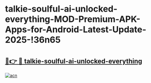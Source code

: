# talkie-soulful-ai-unlocked-everything-MOD-Premium-APK-Apps-for-Android-Latest-Update-2025-!36n65

# <h2><a href="https://o70jrx.esa.edu.pl?title=talkie-soulful-ai-unlocked-everything&ref=36n65">🔗👉 🔴 talkie-soulful-ai-unlocked-everything</a></h2>

[![acn](https://github.com/user-attachments/assets/0f9c940e-d8b0-45ae-aac7-cd30a18b3e1c)](https://o70jrx.esa.edu.pl?title=talkie-soulful-ai-unlocked-everything&ref=36n65)

